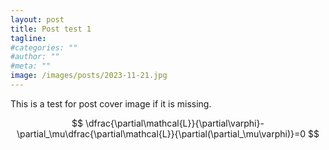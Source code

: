 ```yaml
---
layout: post
title: Post test 1
tagline: 
#categories: ""
#author: ""
#meta: ""
image: /images/posts/2023-11-21.jpg
---
```


This is a test for post cover image if it is missing.

$$
\dfrac{\partial\mathcal{L}}{\partial\varphi}-\partial_\mu\dfrac{\partial\mathcal{L}}{\partial(\partial_\mu\varphi)}=0
$$

